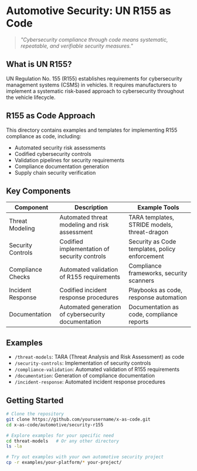 # Automotive Security: UN R155 as Code

> *"Cybersecurity compliance through code means systematic, repeatable, and verifiable security measures."*

## What is UN R155?

UN Regulation No. 155 (R155) establishes requirements for cybersecurity management systems (CSMS) in vehicles. It requires manufacturers to implement a systematic risk-based approach to cybersecurity throughout the vehicle lifecycle.

## R155 as Code Approach

This directory contains examples and templates for implementing R155 compliance as code, including:

- Automated security risk assessments
- Codified cybersecurity controls
- Validation pipelines for security requirements
- Compliance documentation generation
- Supply chain security verification

## Key Components

| Component | Description | Example Tools |
|-----------|-------------|--------------|
| Threat Modeling | Automated threat modeling and risk assessment | TARA templates, STRIDE models, threat-dragon |
| Security Controls | Codified implementation of security controls | Security as Code templates, policy enforcement |
| Compliance Checks | Automated validation of R155 requirements | Compliance frameworks, security scanners |
| Incident Response | Codified incident response procedures | Playbooks as code, response automation |
| Documentation | Automated generation of cybersecurity documentation | Documentation as code, compliance reports |

## Examples

- `/threat-models`: TARA (Threat Analysis and Risk Assessment) as code
- `/security-controls`: Implementation of security controls
- `/compliance-validation`: Automated validation of R155 requirements
- `/documentation`: Generation of compliance documentation
- `/incident-response`: Automated incident response procedures

## Getting Started

```bash
# Clone the repository
git clone https://github.com/yourusername/x-as-code.git
cd x-as-code/automotive/security-r155

# Explore examples for your specific need
cd threat-models   # Or any other directory
ls -la

# Try out examples with your own automotive security project
cp -r examples/your-platform/* your-project/
```
